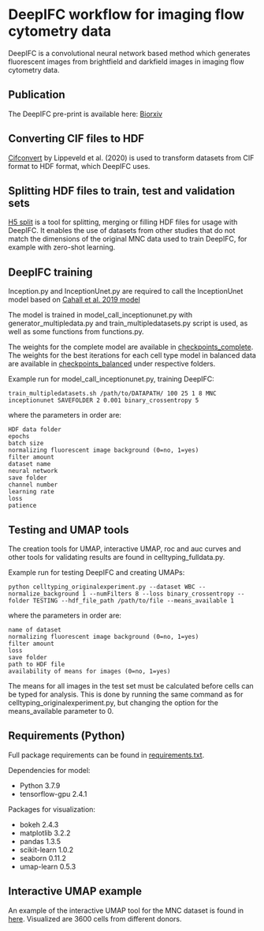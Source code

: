 # DeepIFC workflow for imaging flow cytometry data

DeepIFC is a convolutional neural network based method which generates fluorescent images from brightfield and darkfield images in imaging flow cytometry data.

## Publication
The DeepIFC pre-print is available here: [Biorxiv](https://www.biorxiv.org/content/10.1101/2022.08.10.503433v1.full)

## Converting CIF files to HDF
[Cifconvert](https://github.com/saeyslab/cifconvert) by Lippeveld et al. (2020) is used to transform datasets from CIF format to HDF format, which DeepIFC uses. 

## Splitting HDF files to train, test and validation sets
[H5 split](https://github.com/timonenv/DeepIFC/blob/master/h5_split.py) is a tool for splitting, merging or filling HDF files for usage with DeepIFC. It enables the use of datasets from other studies that do not match the dimensions of the original MNC data used to train DeepIFC, for example with zero-shot learning. 

## DeepIFC training
Inception.py and InceptionUnet.py are required to call the InceptionUnet model based on [Cahall et al. 2019 model](https://github.com/danielenricocahall/Keras-UNet)

The model is trained in model_call_inceptionunet.py with generator_multipledata.py and train_multipledatasets.py script is used, as well as some functions from functions.py.

The weights for the complete model are available in [checkpoints_complete](https://github.com/timonenv/DeepIFC/tree/master/checkpoints_complete).
The weights for the best iterations for each cell type model in balanced data are available in [checkpoints_balanced](https://github.com/timonenv/DeepIFC/tree/master/checkpoints_balanced) under respective folders.

Example run for model_call_inceptionunet.py, training DeepIFC:
```
train_multipledatasets.sh /path/to/DATAPATH/ 100 25 1 8 MNC inceptionunet SAVEFOLDER 2 0.001 binary_crossentropy 5
```
where the parameters in order are:
```
HDF data folder
epochs
batch size
normalizing fluorescent image background (0=no, 1=yes)
filter amount
dataset name
neural network
save folder
channel number
learning rate
loss
patience
```

## Testing and UMAP tools
The creation tools for UMAP, interactive UMAP, roc and auc curves and other tools for validating results are found in celltyping_fulldata.py.

Example run for testing DeepIFC and creating UMAPs:
```
python celltyping_originalexperiment.py --dataset WBC --normalize_background 1 --numFilters 8 --loss binary_crossentropy --folder TESTING --hdf_file_path /path/to/file --means_available 1
```
where the parameters in order are:
```
name of dataset
normalizing fluorescent image background (0=no, 1=yes)
filter amount
loss
save folder
path to HDF file
availability of means for images (0=no, 1=yes)
```
The means for all images in the test set must be calculated before cells can be typed for analysis. This is done by running the same command as for celltyping_originalexperiment.py, but changing the option for the means_available parameter to 0.


## Requirements (Python)
Full package requirements can be found in [requirements.txt](https://github.com/timonenv/DeepIFC/blob/master/requirements.txt).

Dependencies for model:
* Python 3.7.9
* tensorflow-gpu 2.4.1

Packages for visualization:
* bokeh 2.4.3
* matplotlib 3.2.2
* pandas 1.3.5
* scikit-learn 1.0.2
* seaborn 0.11.2
* umap-learn 0.5.3

## Interactive UMAP example
An example of the interactive UMAP tool for the MNC dataset is found in [here](https://timonenv.github.io/DeepIFC/). Visualized are 3600 cells from different donors. 

